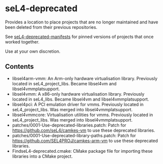 <!--
  Copyright 2019, Data61
  Commonwealth Scientific and Industrial Research Organisation (CSIRO)
  ABN 41 687 119 230.

  This software may be distributed and modified according to the terms of
  the BSD 2-Clause license. Note that NO WARRANTY is provided.
  See "LICENSE_BSD2.txt" for details.

  @TAG(DATA61_BSD)
-->
# seL4-deprecated

Provides a location to place projects that are no longer maintained and have
been deleted from their previous repositories.

See [seL4-deprecated-manifests](https://github.com/SEL4PROJ/seL4-deprecated-manifests) for pinned versions of projects that once worked
together.

Use at your own discretion.


## Contents

- libsel4arm-vmm: An Arm-only hardware virtualisation library.
  Previously located in seL4_project_libs.  Became libsel4vm and libsel4vmmplatsupport.
- libsel4vmm: A x86-only hardware virtualisation library.
  Previously located in seL4_libs. Became libsel4vm and libsel4vmmplatsupport.
- libsel4pci: A PCI emulation driver for vmms. Previously located in seL4_project_libs.
  Was merged into libsel4vmmplatsupport.
- libsel4vmmcore: Virtualisation utilities for vmms. Previously located in seL4_project_libs.
  Was merged into libsel4vmmplatsupport.
- patches/0001-Use-deprecated-libraries.patch: Patch for https://github.com/seL4/camkes-vm to use these deprecated libraries.
- patches/0001-Use-deprecated-library-paths.patch: Patch for https://github.com/SEL4PROJ/camkes-arm-vm to use these deprecated libraries.
- FindseL4-deprecated.cmake: CMake package file for importing these libraries into a CMake project.
